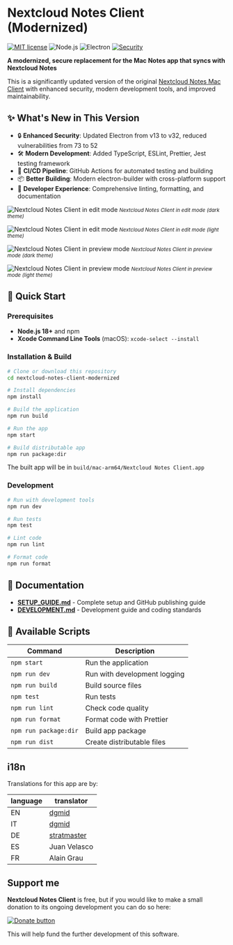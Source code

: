 # Nextcloud Notes Client (Modernized)

[![MIT license](http://img.shields.io/badge/license-MIT-brightgreen.svg)](http://opensource.org/licenses/MIT) 
![Node.js](https://img.shields.io/badge/node-%3E%3D18-brightgreen)
![Electron](https://img.shields.io/badge/electron-32.x-blue)
[![Security](https://img.shields.io/badge/vulnerabilities-52%20(from%2073)-orange)](https://github.com/your-username/nextcloud-notes-client-modernized)

**A modernized, secure replacement for the Mac Notes app that syncs with Nextcloud Notes**

This is a significantly updated version of the original [Nextcloud Notes Mac Client](https://github.com/dgmid/nextcloud-notes-mac-client) with enhanced security, modern development tools, and improved maintainability.

## ✨ What's New in This Version

- 🔒 **Enhanced Security**: Updated Electron from v13 to v32, reduced vulnerabilities from 73 to 52
- 🛠️ **Modern Development**: Added TypeScript, ESLint, Prettier, Jest testing framework
- 🚀 **CI/CD Pipeline**: GitHub Actions for automated testing and building
- 📦 **Better Building**: Modern electron-builder with cross-platform support
- 🔧 **Developer Experience**: Comprehensive linting, formatting, and documentation

![Nextcloud Notes Client in edit mode](https://user-images.githubusercontent.com/1267580/78501862-14557f00-775e-11ea-8c6a-8d5cf2ab9a83.png)
<small>*Nextcloud Notes Client in edit mode (dark theme)*</small>

![Nextcloud Notes Client in edit mode](https://user-images.githubusercontent.com/1267580/78501864-1a4b6000-775e-11ea-8d7f-808181def3da.png)
<small>*Nextcloud Notes Client in edit mode (light theme)*</small>

![Nextcloud Notes Client in preview mode](https://user-images.githubusercontent.com/1267580/78501977-ea508c80-775e-11ea-881e-c22e4c7f2c53.png)
<small>*Nextcloud Notes Client in preview mode (dark theme)*</small>

![Nextcloud Notes Client in preview mode](https://user-images.githubusercontent.com/1267580/78501983-f0df0400-775e-11ea-9e56-1fa0b6ccbe34.png)
<small>*Nextcloud Notes Client in preview mode (light theme)*</small>

## 🚀 Quick Start

### Prerequisites
- **Node.js 18+** and npm
- **Xcode Command Line Tools** (macOS): `xcode-select --install`

### Installation & Build
```bash
# Clone or download this repository
cd nextcloud-notes-client-modernized

# Install dependencies
npm install

# Build the application
npm run build

# Run the app
npm start

# Build distributable app
npm run package:dir
```

The built app will be in `build/mac-arm64/Nextcloud Notes Client.app`

### Development
```bash
# Run with development tools
npm run dev

# Run tests
npm test

# Lint code
npm run lint

# Format code
npm run format
```

## 📖 Documentation

- **[SETUP_GUIDE.md](./SETUP_GUIDE.md)** - Complete setup and GitHub publishing guide
- **[DEVELOPMENT.md](./DEVELOPMENT.md)** - Development guide and coding standards

## 🔧 Available Scripts

| Command | Description |
|---------|-------------|
| `npm start` | Run the application |
| `npm run dev` | Run with development logging |
| `npm run build` | Build source files |
| `npm test` | Run tests |
| `npm run lint` | Check code quality |
| `npm run format` | Format code with Prettier |
| `npm run package:dir` | Build app package |
| `npm run dist` | Create distributable files |

## i18n
Translations for this app are by:

| language | translator |
| --- | --- |
| EN | [dgmid](https://github.com/dgmid) |
| IT | [dgmid](https://github.com/dgmid) |
| DE | [stratmaster](https://github.com/stratmaster) |
| ES | Juan Velasco |
| FR | Alain Grau |

## Support me
**Nextcloud Notes Client** is free,
but if you would like to make a small donation to its ongoing development you can do so here:

[![Donate button](https://www.paypalobjects.com/en_US/i/btn/btn_donateCC_LG.gif)](https://www.paypal.com/cgi-bin/webscr?cmd=_donations&business=EBVEE9526GTYJ&item_name=help+support+ongoing+development+of+this+software&currency_code=EUR)

This will help fund the further development of this software.
